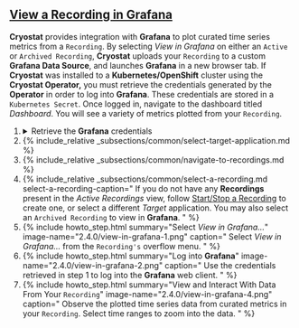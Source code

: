 ## [View a Recording in Grafana](#view-a-recording-in-grafana)
**Cryostat** provides integration with **Grafana** to plot curated time series
metrics from a `Recording`. By selecting _View in Grafana_ on either an
`Active` or `Archived Recording`, **Cryostat** uploads your `Recording` to
a custom **Grafana Data Source**, and launches **Grafana** in a new browser
tab. If **Cryostat** was installed to a **Kubernetes/OpenShift** cluster using the
**Cryostat Operator,** you must retrieve the credentials generated
by the **Operator** in order to log into **Grafana**. These credentials are stored
in a `Kubernetes Secret`. Once logged in, navigate to the dashboard titled
_Dashboard_. You will see a variety of metrics plotted from your `Recording`.

<ol>
  <li>
    <details>
      <summary>Retrieve the <b>Grafana</b> credentials</summary>
      <figure>
        {% highlight bash %}
CRYOSTAT_NAME=$(kubectl get cryostat -o jsonpath='{$.items[0].metadata.name}')
# Username
kubectl get secret ${CRYOSTAT_NAME}-grafana-basic -o jsonpath='{$.data.GF_SECURITY_ADMIN_USER}' | base64 -d
# Password
kubectl get secret ${CRYOSTAT_NAME}-grafana-basic -o jsonpath='{$.data.GF_SECURITY_ADMIN_PASSWORD}' | base64 -d
        {% endhighlight %}
        <figcaption>
          If you installed <b>Cryostat</b> into <b>Kubernetes</b> or <b>OpenShift</b> using the
          <b>Cryostat Operator</b>, use <code>kubectl</code> or <code>oc</code> to get the
          generated username and password for <b>Grafana</b> and save them for later.
        </figcaption>
      </figure>
    </details>
  </li>
  <li>
    {% include_relative _subsections/common/select-target-application.md %}
  </li>
  <li>
    {% include_relative _subsections/common/navigate-to-recordings.md %}
  </li>
  <li>
    {% include_relative _subsections/common/select-a-recording.md
      select-a-recording-caption="
        If you do not have any <b>Recordings</b> present in the <i>Active Recordings</i>
        view, follow
        <a href='#startstop-a-recording'>Start/Stop a Recording</a>
        to create one, or select a different <i>Target</i> application.
        You may also select an <code>Archived Recording</code> to view in <b>Grafana</b>.
      "
    %}
  </li>
  <li>
    {% include howto_step.html
      summary="Select <i>View in Grafana...</i>"
      image-name="2.4.0/view-in-grafana-1.png"
      caption="
        Select <i>View in Grafana...</i> from the <code>Recording's</code> overflow
        menu.
      "
    %}
  </li>
  <li>
    {% include howto_step.html
      summary="Log into <b>Grafana</b>"
      image-name="2.4.0/view-in-grafana-2.png"
      caption="
        Use the credentials retrieved in step 1 to log into the <b>Grafana</b>
        web client.
      "
    %}
  </li>
  <li>
    {% include howto_step.html
      summary="View and Interact With Data From Your <code>Recording</code>"
      image-name="2.4.0/view-in-grafana-4.png"
      caption="
        Observe the plotted time series data from curated metrics in your
        <code>Recording</code>. Select time ranges to zoom into the data.
      "
    %}
  </li>
</ol>

